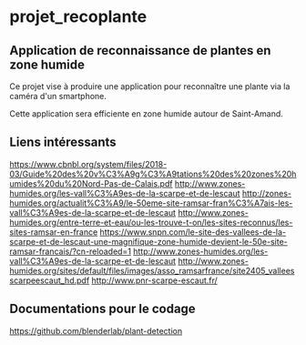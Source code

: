 # projet_recoplante #

## Application de reconnaissance de plantes en zone humide ##

Ce projet vise à produire une application pour reconnaître une plante via la caméra d'un smartphone.

Cette application sera efficiente en zone humide autour de Saint-Amand.

## Liens intéressants ##

https://www.cbnbl.org/system/files/2018-03/Guide%20des%20v%C3%A9g%C3%A9tations%20des%20zones%20humides%20du%20Nord-Pas-de-Calais.pdf
http://www.zones-humides.org/les-vall%C3%A9es-de-la-scarpe-et-de-lescaut
http://zones-humides.org/actualit%C3%A9/le-50eme-site-ramsar-fran%C3%A7ais-les-vall%C3%A9es-de-la-scarpe-et-de-lescaut
http://www.zones-humides.org/entre-terre-et-eau/ou-les-trouve-t-on/les-sites-reconnus/les-sites-ramsar-en-france
https://www.snpn.com/le-site-des-vallees-de-la-scarpe-et-de-lescaut-une-magnifique-zone-humide-devient-le-50e-site-ramsar-francais/?cn-reloaded=1
http://www.zones-humides.org/les-vall%C3%A9es-de-la-scarpe-et-de-lescaut
http://www.zones-humides.org/sites/default/files/images/asso_ramsarfrance/site2405_valleesscarpeescaut_hd.pdf
http://www.pnr-scarpe-escaut.fr/

## Documentations pour le codage ##

https://github.com/blenderlab/plant-detection
